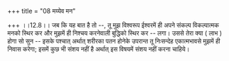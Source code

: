 +++
title = "08 मय्येव मन"

+++
।।12.8।। जब कि यह बात है तो --, तू मुझ विश्वरूप ईश्वरमें ही अपने संकल्प
विकल्पात्मक मनको स्थिर कर और मुझमें ही निश्चय करनेवाली बुद्धिको स्थिर कर
-- लगा। उससे तेरा क्या ( लाभ ) होगा सो सुन -- इसके पश्चात् अर्थात्
शरीरका पतन होनेके उपरान्त तू निःसन्देह एकात्मभावसे मुझमें ही निवास
करेगा; इसमें कुछ भी संशय नहीं है अर्थात् इस विषयमें संशय नहीं करना
चाहिये।
